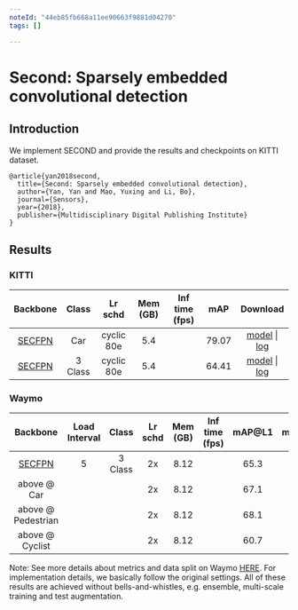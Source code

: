```yaml
---
noteId: "44eb85fb668a11ee90663f9881d04270"
tags: []

---
```


# Second: Sparsely embedded convolutional detection

## Introduction

<!-- [ALGORITHM] -->

We implement SECOND and provide the results and checkpoints on KITTI dataset.

```
@article{yan2018second,
  title={Second: Sparsely embedded convolutional detection},
  author={Yan, Yan and Mao, Yuxing and Li, Bo},
  journal={Sensors},
  year={2018},
  publisher={Multidisciplinary Digital Publishing Institute}
}
```

## Results

### KITTI

|  Backbone   |Class| Lr schd | Mem (GB) | Inf time (fps) | mAP |Download |
| :---------: | :-----: | :------: | :------------: | :----: |:----: | :------: |
|    [SECFPN](./hv_second_secfpn_6x8_80e_kitti-3d-car.py)| Car |cyclic 80e|5.4||79.07|[model](https://download.openmmlab.com/mmdetection3d/v0.1.0_models/second/hv_second_secfpn_6x8_80e_kitti-3d-car/hv_second_secfpn_6x8_80e_kitti-3d-car_20200620_230238-393f000c.pth) &#124; [log](https://download.openmmlab.com/mmdetection3d/v0.1.0_models/second/hv_second_secfpn_6x8_80e_kitti-3d-car/hv_second_secfpn_6x8_80e_kitti-3d-car_20200620_230238.log.json)|
|    [SECFPN](./hv_second_secfpn_6x8_80e_kitti-3d-3class.py)| 3 Class |cyclic 80e|5.4||64.41|[model](https://download.openmmlab.com/mmdetection3d/v0.1.0_models/second/hv_second_secfpn_6x8_80e_kitti-3d-3class/hv_second_secfpn_6x8_80e_kitti-3d-3class_20200620_230238-9208083a.pth) &#124; [log](https://download.openmmlab.com/mmdetection3d/v0.1.0_models/second/hv_second_secfpn_6x8_80e_kitti-3d-3class/hv_second_secfpn_6x8_80e_kitti-3d-3class_20200620_230238.log.json)|

### Waymo

|  Backbone | Load Interval | Class | Lr schd | Mem (GB) | Inf time (fps) | mAP@L1 | mAPH@L1 |  mAP@L2 | **mAPH@L2** | Download |
| :-------: | :-----------: |:-----:| :------:| :------: | :------------: | :----: | :-----: | :-----: | :-----: | :------: |
| [SECFPN](./hv_second_secfpn_sbn_2x16_2x_waymoD5-3d-3class.py)|5|3 Class|2x|8.12||65.3|61.7|58.9|55.7|[log](https://download.openmmlab.com/mmdetection3d/v0.1.0_models/second/hv_second_secfpn_sbn_4x8_2x_waymoD5-3d-3class/hv_second_secfpn_sbn_4x8_2x_waymoD5-3d-3class_20201115_112448.log.json)|
| above @ Car|||2x|8.12||67.1|66.6|58.7|58.2| |
| above @ Pedestrian|||2x|8.12||68.1|59.1|59.5|51.5| |
| above @ Cyclist|||2x|8.12||60.7|59.5|58.4|57.3| |

Note: See more details about metrics and data split on Waymo [HERE](https://github.com/open-mmlab/mmdetection3d/tree/master/configs/pointpillars). For implementation details, we basically follow the original settings. All of these results are achieved without bells-and-whistles, e.g. ensemble, multi-scale training and test augmentation.
